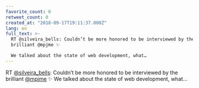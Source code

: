 ```yaml
---
favorite_count: 0
retweet_count: 0
created_at: "2018-09-17T19:11:37.000Z"
lang: en
full_text: >-
  RT @silveira_bells: Couldn’t be more honored to be interviewed by the
  brilliant @mpjme ✨

  We talked about the state of web development, what…
---
```


RT [@silveira_bells](https://twitter.com/silveira_bells): Couldn’t be more
honored to be interviewed by the brilliant [@mpjme](https://twitter.com/mpjme)
✨ We talked about the state of web development, what…
